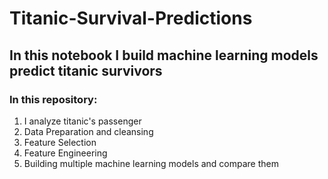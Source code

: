 # Titanic-Survival-Predictions

## In this notebook I build machine learning models predict titanic survivors

### In this repository: 
  1. I analyze titanic's passenger
  2. Data Preparation and cleansing
  2. Feature Selection
  3. Feature Engineering
  4. Building multiple machine learning models and compare them
